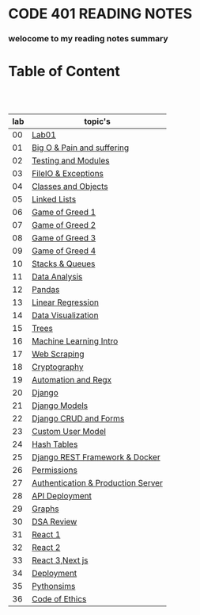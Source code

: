 # CODE 401 READING NOTES

### welocome to my reading notes summary

# Table of Content

<br><br>

| lab | topic's                                                                                                                                       |
| --- | --------------------------------------------------------------------------------------------------------------------------------------------- |
| 00  | [Lab01](https://amarh-ayman.github.io/reading-notes/Code%20401%20-%20Advanced%20Software%20Development/Code%20401%20Reading_Notes)            |
| 01  | [Big O & Pain and suffering](https://amarh-ayman.github.io/reading-notes/Code%20401%20-%20Advanced%20Software%20Development/read_01)          |
| 02  | [Testing and Modules](https://amarh-ayman.github.io/reading-notes/Code%20401%20-%20Advanced%20Software%20Development/read_02)                 |
| 03  | [FileIO & Exceptions](https://amarh-ayman.github.io/reading-notes/Code%20401%20-%20Advanced%20Software%20Development/read_03)                 |
| 04  | [Classes and Objects](https://amarh-ayman.github.io/reading-notes/Code%20401%20-%20Advanced%20Software%20Development/read_04)                 |
| 05  | [Linked Lists](https://amarh-ayman.github.io/reading-notes/Code%20401%20-%20Advanced%20Software%20Development/read_05)                        |
| 06  | [Game of Greed 1](https://amarh-ayman.github.io/reading-notes/Code%20401%20-%20Advanced%20Software%20Development/read_06)                     |
| 07  | [Game of Greed 2](https://amarh-ayman.github.io/reading-notes/Code%20401%20-%20Advanced%20Software%20Development/read_07)                     |
| 08  | [Game of Greed 3](https://amarh-ayman.github.io/reading-notes/Code%20401%20-%20Advanced%20Software%20Development/read_08)                     |
| 09  | [Game of Greed 4](https://amarh-ayman.github.io/reading-notes/Code%20401%20-%20Advanced%20Software%20Development/read_09)                     |
| 10  | [Stacks & Queues](https://amarh-ayman.github.io/reading-notes/Code%20401%20-%20Advanced%20Software%20Development/read_10)                     |
| 11  | [Data Analysis](https://amarh-ayman.github.io/reading-notes/Code%20401%20-%20Advanced%20Software%20Development/read_11)                       |
| 12  | [Pandas](https://amarh-ayman.github.io/reading-notes/Code%20401%20-%20Advanced%20Software%20Development/read_12)                              |
| 13  | [Linear Regression](https://amarh-ayman.github.io/reading-notes/Code%20401%20-%20Advanced%20Software%20Development/read_13)                   |
| 14  | [Data Visualization](https://amarh-ayman.github.io/reading-notes/Code%20401%20-%20Advanced%20Software%20Development/read_14)                  |
| 15  | [Trees](https://amarh-ayman.github.io/reading-notes/Code%20401%20-%20Advanced%20Software%20Development/read_15)                               |
| 16  | [Machine Learning Intro](https://amarh-ayman.github.io/reading-notes/Code%20401%20-%20Advanced%20Software%20Development/read_16)              |
| 17  | [Web Scraping](https://amarh-ayman.github.io/reading-notes/Code%20401%20-%20Advanced%20Software%20Development/read_17)                        |
| 18  | [Cryptography](https://amarh-ayman.github.io/reading-notes/Code%20401%20-%20Advanced%20Software%20Development/read_18)                        |
| 19  | [Automation and Regx](https://amarh-ayman.github.io/reading-notes/Code%20401%20-%20Advanced%20Software%20Development/read_19)                 |
| 20  | [Django](https://amarh-ayman.github.io/reading-notes/Code%20401%20-%20Advanced%20Software%20Development/read_20)                              |
| 21  | [Django Models](https://amarh-ayman.github.io/reading-notes/Code%20401%20-%20Advanced%20Software%20Development/read_21)                       |
| 22  | [Django CRUD and Forms](https://amarh-ayman.github.io/reading-notes/Code%20401%20-%20Advanced%20Software%20Development/read_22)               |
| 23  | [Custom User Model](https://amarh-ayman.github.io/reading-notes/Code%20401%20-%20Advanced%20Software%20Development/read_23)                   |
| 24  | [Hash Tables](https://amarh-ayman.github.io/reading-notes/Code%20401%20-%20Advanced%20Software%20Development/read_24)                         |
| 25  | [Django REST Framework & Docker](https://amarh-ayman.github.io/reading-notes/Code%20401%20-%20Advanced%20Software%20Development/read_25)      |
| 26  | [Permissions](https://amarh-ayman.github.io/reading-notes/Code%20401%20-%20Advanced%20Software%20Development/read_26)                         |
| 27  | [ Authentication & Production Server](https://amarh-ayman.github.io/reading-notes/Code%20401%20-%20Advanced%20Software%20Development/read_27) |
| 28  | [API Deployment](https://amarh-ayman.github.io/reading-notes/Code%20401%20-%20Advanced%20Software%20Development/read_28)                      |
| 29  | [Graphs](https://amarh-ayman.github.io/reading-notes/Code%20401%20-%20Advanced%20Software%20Development/read_29)                              |
| 30  | [DSA Review](https://amarh-ayman.github.io/reading-notes/Code%20401%20-%20Advanced%20Software%20Development/read_30)                          |
| 31  | [React 1](https://amarh-ayman.github.io/reading-notes/Code%20401%20-%20Advanced%20Software%20Development/read_31)                             |
| 32  | [React 2](https://amarh-ayman.github.io/reading-notes/Code%20401%20-%20Advanced%20Software%20Development/read_32)                             |
| 33  | [React 3,Next js](https://amarh-ayman.github.io/reading-notes/Code%20401%20-%20Advanced%20Software%20Development/read_33)                     |
| 34  | [Deployment](https://amarh-ayman.github.io/reading-notes/Code%20401%20-%20Advanced%20Software%20Development/read_34)                          |
| 35  | [Pythonsims](https://amarh-ayman.github.io/reading-notes/Code%20401%20-%20Advanced%20Software%20Development/read_35)                          |
| 36  | [Code of Ethics](https://amarh-ayman.github.io/reading-notes/Code%20401%20-%20Advanced%20Software%20Development/read_36)                      |
